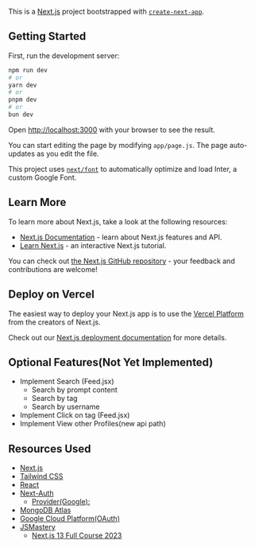 This is a [Next.js](https://nextjs.org/) project bootstrapped with [`create-next-app`](https://github.com/vercel/next.js/tree/canary/packages/create-next-app).

## Getting Started

First, run the development server:

```bash
npm run dev
# or
yarn dev
# or
pnpm dev
# or
bun dev
```

Open [http://localhost:3000](http://localhost:3000) with your browser to see the result.

You can start editing the page by modifying `app/page.js`. The page auto-updates as you edit the file.

This project uses [`next/font`](https://nextjs.org/docs/basic-features/font-optimization) to automatically optimize and load Inter, a custom Google Font.

## Learn More

To learn more about Next.js, take a look at the following resources:

- [Next.js Documentation](https://nextjs.org/docs) - learn about Next.js features and API.
- [Learn Next.js](https://nextjs.org/learn) - an interactive Next.js tutorial.

You can check out [the Next.js GitHub repository](https://github.com/vercel/next.js/) - your feedback and contributions are welcome!

## Deploy on Vercel

The easiest way to deploy your Next.js app is to use the [Vercel Platform](https://vercel.com/new?utm_medium=default-template&filter=next.js&utm_source=create-next-app&utm_campaign=create-next-app-readme) from the creators of Next.js.

Check out our [Next.js deployment documentation](https://nextjs.org/docs/deployment) for more details.

## Optional Features(Not Yet Implemented)
- Implement Search (Feed.jsx)
    - Search by prompt content
    - Search by tag
    - Search by username
- Implement Click on tag (Feed.jsx)
- Implement View other Profiles(new api path)

## Resources Used
- [Next.js](https://nextjs.org/docs)
- [Tailwind CSS](https://tailwindcss.com/docs/installation)
- [React](https://react.dev/learn)
- [Next-Auth](https://next-auth.js.org/getting-started/example)
    - [Provider(Google):](https://next-auth.js.org/providers/google)
- [MongoDB Atlas](https://www.mongodb.com/atlas/database)
- [Google Cloud Platform(OAuth)](https://cloud.google.com/?hl=en)
- [JSMastery](https://www.jsmastery.pro/full-stack-web-development-bootcamp)
    - [Next.js 13 Full Course 2023](https://www.youtube.com/watch?v=wm5gMKuwSYk&ab_channel=JavaScriptMastery)